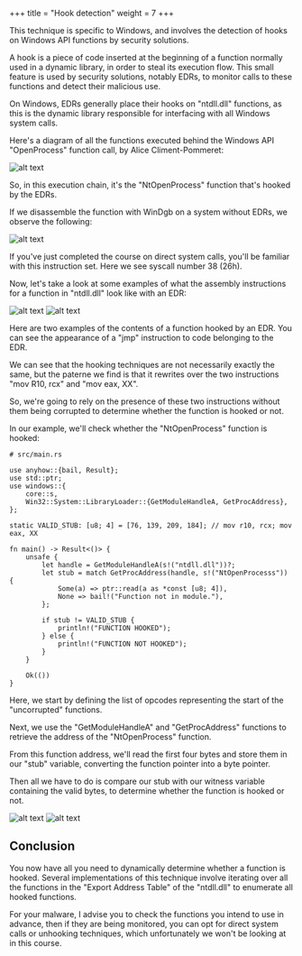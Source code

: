 +++
title = "Hook detection"
weight = 7
+++

This technique is specific to Windows, and involves the detection of hooks on Windows API functions by security solutions. 

A hook is a piece of code inserted at the beginning of a function normally used in a dynamic library, in order to steal its execution flow. This small feature is used by security solutions, notably EDRs, to monitor calls to these functions and detect their malicious use.

On Windows, EDRs generally place their hooks on "ntdll.dll" functions, as this is the dynamic library responsible for interfacing with all Windows system calls.

Here's a diagram of all the functions executed behind the Windows API "OpenProcess" function call, by Alice Climent-Pommeret:

![alt text](../detect_hook_img1.png)

So, in this execution chain, it's the "NtOpenProcess" function that's hooked by the EDRs.

If we disassemble the function with WinDgb on a system without EDRs, we observe the following: 

![alt text](../detect_hook_img2.png)

If you've just completed the course on direct system calls, you'll be familiar with this instruction set. Here we see syscall number 38 (26h).

Now, let's take a look at some examples of what the assembly instructions for a function in "ntdll.dll" look like with an EDR:

![alt text](../detect_hook_img3.png)
![alt text](../detect_hook_img4.png)

Here are two examples of the contents of a function hooked by an EDR. You can see the appearance of a "jmp" instruction to code belonging to the EDR.

We can see that the hooking techniques are not necessarily exactly the same, but the paterne we find is that it rewrites over the two instructions "mov R10, rcx" and "mov eax, XX".

So, we're going to rely on the presence of these two instructions without them being corrupted to determine whether the function is hooked or not.

In our example, we'll check whether the "NtOpenProcess" function is hooked:
```
# src/main.rs

use anyhow::{bail, Result};
use std::ptr;
use windows::{
    core::s,
    Win32::System::LibraryLoader::{GetModuleHandleA, GetProcAddress},
};

static VALID_STUB: [u8; 4] = [76, 139, 209, 184]; // mov r10, rcx; mov eax, XX

fn main() -> Result<()> {
    unsafe {
        let handle = GetModuleHandleA(s!("ntdll.dll"))?;
        let stub = match GetProcAddress(handle, s!("NtOpenProcesss")) {
            Some(a) => ptr::read(a as *const [u8; 4]),
            None => bail!("Function not in module."),
        };

        if stub != VALID_STUB {
            println!("FUNCTION HOOKED");
        } else {
            println!("FUNCTION NOT HOOKED");
        }
    }

    Ok(())
}
```

Here, we start by defining the list of opcodes representing the start of the "uncorrupted" functions.

Next, we use the "GetModuleHandleA" and "GetProcAddress" functions to retrieve the address of the "NtOpenProcess" function. 

From this function address, we'll read the first four bytes and store them in our "stub" variable, converting the function pointer into a byte pointer.

Then all we have to do is compare our stub with our witness variable containing the valid bytes, to determine whether the function is hooked or not.

![alt text](../detect_hook_img5.png)
![alt text](../detect_hook_img6.png)

## Conclusion

You now have all you need to dynamically determine whether a function is hooked. Several implementations of this technique involve iterating over all the functions in the "Export Address Table" of the "ntdll.dll" to enumerate all hooked functions.

For your malware, I advise you to check the functions you intend to use in advance, then if they are being monitored, you can opt for direct system calls or unhooking techniques, which unfortunately we won't be looking at in this course.

